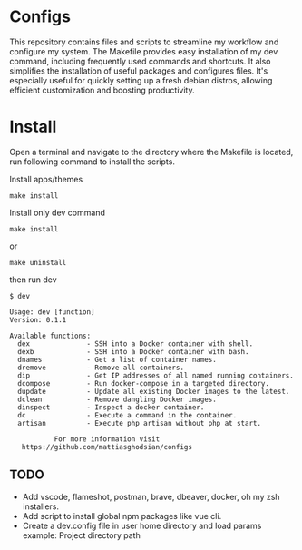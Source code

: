 # Configs
This repository contains files and scripts to streamline my workflow and configure my system. The Makefile provides easy installation of my dev command, including frequently used commands and shortcuts. It also simplifies the installation of useful packages and configures files. It's especially useful for quickly setting up a fresh debian distros, allowing efficient customization and boosting productivity.

# Install
Open a terminal and navigate to the directory where the Makefile is located, run following command to install the scripts.

Install apps/themes
```
make install
```
Install only dev command
```
make install
```
or 
```
make uninstall
```

then run dev
```
$ dev
```

```
Usage: dev [function]
Version: 0.1.1

Available functions:
  dex              - SSH into a Docker container with shell.
  dexb             - SSH into a Docker container with bash.
  dnames           - Get a list of container names.
  dremove          - Remove all containers.
  dip              - Get IP addresses of all named running containers.
  dcompose         - Run docker-compose in a targeted directory.
  dupdate          - Update all existing Docker images to the latest.
  dclean           - Remove dangling Docker images.
  dinspect         - Inspect a docker container.
  dc               - Execute a command in the container.
  artisan          - Execute php artisan without php at start.

           For more information visit           
   https://github.com/mattiasghodsian/configs

```

## TODO
- Add vscode, flameshot, postman, brave, dbeaver, docker, oh my zsh installers.
- Add script to install global npm packages like vue cli.
- Create a dev.config file in user home directory and load params example: Project directory path 
